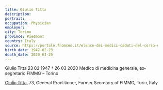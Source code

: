 ```yaml
---
title: Giulio Titta
description: 
portrait: 
occupation: Physician
employer: 
city: Torino
province: Piedmont
country: Italy 
source: https://portale.fnomceo.it/elenco-dei-medici-caduti-nel-corso-dellepidemia-di-covid-19/
birth_date: 1947-02-23
death_date: 2020-03-26
---
```


Giulio Titta 23 02 1947 † 26 03 2020
Medico di medicina generale, ex-segretario FIMMG – Torino

<a href="https://portale.fnomceo.it/elenco-dei-medici-caduti-nel-corso-dellepidemia-di-covid-19/">Giulio Titta</a>, 73, General Practitioner, Former Secretary of FIMMG, Turin, Italy
